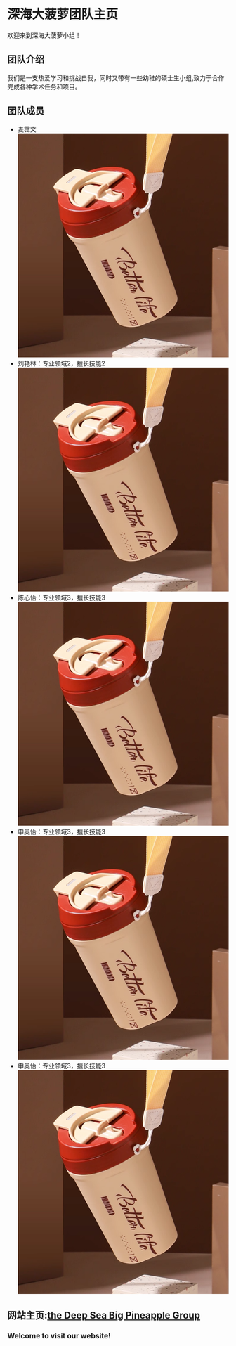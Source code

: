# 深海大菠萝团队主页
欢迎来到深海大菠萝小组！
## 团队介绍
我们是一支热爱学习和挑战自我，同时又带有一些幼稚的硕士生小组,致力于合作完成各种学术任务和项目。
## 团队成员
* 麦霭文
![Screenshot - 2023-09-20 00.08.38](https://github.com/XTurnV007/Design-Engineering/blob/main/File01/Screenshot%20-%202023-09-20%2000.08.38.png?raw=true)
* 刘艳林：专业领域2，擅长技能2
![Screenshot - 2023-09-20 00.08.38](https://github.com/XTurnV007/Design-Engineering/blob/main/File01/Screenshot%20-%202023-09-20%2000.08.38.png?raw=true)
* 陈心怡：专业领域3，擅长技能3
![Screenshot - 2023-09-20 00.08.38](https://github.com/XTurnV007/Design-Engineering/blob/main/File01/Screenshot%20-%202023-09-20%2000.08.38.png?raw=true)
* 申奥怡：专业领域3，擅长技能3
![Screenshot - 2023-09-20 00.08.38](https://github.com/XTurnV007/Design-Engineering/blob/main/File01/Screenshot%20-%202023-09-20%2000.08.38.png?raw=true)
* 申奥怡：专业领域3，擅长技能3
![Screenshot - 2023-09-20 00.08.38](https://github.com/XTurnV007/Design-Engineering/blob/main/File01/Screenshot%20-%202023-09-20%2000.08.38.png?raw=true)
## 网站主页:[**the Deep Sea Big Pineapple Group**](https://org030.github.io/)
### Welcome to visit our website!

